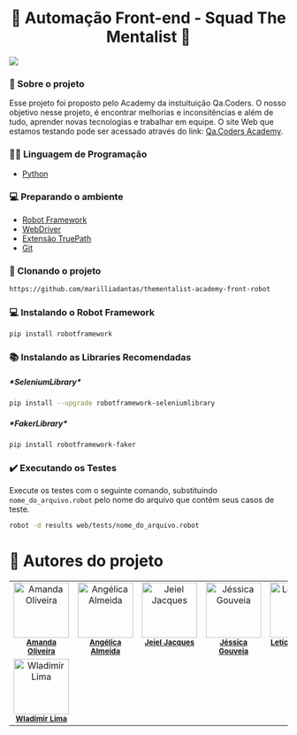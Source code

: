 <h1 align="center">🤖 Automação Front-end - Squad The Mentalist 🧠</h1>

<p>
<img loading="lazy" src="http://img.shields.io/static/v1?label=STATUS&message=%20FINALIZADO&color=GREEN&style=for-the-badge"/>
</p>



### 💬 Sobre o projeto
Esse projeto foi proposto pelo Academy da instuituição Qa.Coders. O nosso objetivo nesse projeto, é encontrar melhorias e inconsitências e além de tudo, aprender novas tecnologias e trabalhar em equipe. O site Web que estamos testando pode ser acessado através do link: [Qa.Coders Academy](< https://automacao.qacoders-academy.com.br/>).

### 👨‍💻 Linguagem de Programação
- [Python](<https://www.python.org/>)


### 💻 Preparando o ambiente
- [Robot Framework](<https://robotframework.org/>)
- [WebDriver](<https://chromedriver.chromium.org/downloads>)
- [Extensão TruePath](<https://chromewebstore.google.com/detail/truepath/mgjhkhhbkkldiihlajcnlfchfcmhipmn?pli=1>)
- [Git](<https://git-scm.com/downloads>)


### 📁 Clonando o projeto
```bash
https://github.com/marilliadantas/thementalist-academy-front-robot
```

### 💻 Instalando o Robot Framework
```bash
pip install robotframework
```

### 📚 Instalando as Libraries Recomendadas
<h5>*SeleniumLibrary*</h5>

```bash
pip install --upgrade robotframework-seleniumlibrary
```
<h5>*FakerLibrary* </h5>

```bash
pip install robotframework-faker
```

### ✔️ Executando os Testes
Execute os testes com o seguinte comando, substituindo `nome_do_arquivo.robot` pelo nome do arquivo que contém seus casos de teste.
```bash
robot -d results web/tests/nome_do_arquivo.robot
```

# 👥 Autores do projeto
<table>
  <tbody>
    <tr>
	  <td align="center" valign="top" width="14.28%">
        <a href="https://www.linkedin.com/in/amandaoliveira--/" target="_blank"><img src="https://avatars.githubusercontent.com/u/73588768?v=4" width="100px;" alt="Amanda Oliveira"/></a><br />
        <sub><b><a href="https://github.com/Amandatec" target="_blank">Amanda Oliveira</a></b></sub><br />
    </td>
	<td align="center" valign="top" width="14.28%">
        <a href="https://www.linkedin.com/in/angelicasa/" target="_blank"><img src="https://avatars.githubusercontent.com/u/107443453?v=4" width="100px;" alt="Angélica Almeida"/></a><br />
        <sub><b><a href="https://github.com/angelicasa" target="_blank">Angélica Almeida</a></b></sub><br />
      </td>
	  <td align="center" valign="top" width="14.28%">
        <a href="https://www.linkedin.com/in/jeieljacques/" target="_blank"><img src="https://avatars.githubusercontent.com/u/133384467?v=4" width="100px;" alt="Jeiel Jacques"/></a><br />
        <sub><b><a href="https://github.com/JeielJacques" target="_blank">Jeiel Jacques</a></b></sub><br />
		<td align="center" valign="top" width="14.28%">
        <a href="https://www.linkedin.com/in/jéssica-gouveia-/" target="_blank"><img src="https://avatars.githubusercontent.com/u/164280519?v=4" width="100px;" alt="Jéssica Gouveia"/></a><br />
        <sub><b><a href="https://github.com/JehGouveia" target="_blank">Jéssica Gouveia</a></b></sub><br />
      </td>
      <td align="center" valign="top" width="14.28%">
        <a href="https://www.linkedin.com/in/aleticia-da-silva/" target="_blank"><img src="https://avatars.githubusercontent.com/u/61994404?v=4" width="100px;" alt="Letícia da Silva"/></a><br />
        <sub><b><a href="https://github.com/ALeticiadaSilva" target="_blank">Letícia da Silva</a></b></sub><br />
      </td>
      <td align="center" valign="top" width="14.28%">
        <a href="https://www.linkedin.com/in/marilliadantas/" target="_blank"><img src="https://avatars.githubusercontent.com/u/105676314?v=4" width="100px;" alt="Marillia Dantas"/></a><br />
        <sub><b><a href="https://github.com/marilliadantas" target="_blank">Marillia Dantas</a></b></sub><br />
      </td>
	  <td align="center" valign="top" width="14.28%">
        <a href="https://www.linkedin.com/in/mariana-ramos-7ab07633/?utm_source=share&utm_campaign=share_via&utm_content=profile&utm_medium=android_app" target="_blank"><img src="https://media.licdn.com/dms/image/C4E03AQFzmZaagWcFhg/profile-displayphoto-shrink_800_800/0/1600559198533?e=1719446400&v=beta&t=CRnV7JMtUtydD3MC5GqGIVZbtsSKPM1q0AJHTxBksgw" width="100px;" alt="Mariana Ramos"/></a><br />
        <sub><b><a href="https://www.linkedin.com/in/mariana-ramos-7ab07633/?utm_source=share&utm_campaign=share_via&utm_content=profile&utm_medium=android_app" target="_blank">Mariana Ramos</a></b></sub><br />
      </td>
	<tr>
	  <td align="center" valign="top" width="14.28%">
        <a href="https://www.linkedin.com/in/wladimirllima/" target="_blank"><img src="https://media.licdn.com/dms/image/D4D03AQGfwpMaLXnXMQ/profile-displayphoto-shrink_800_800/0/1712689356688?e=1719446400&v=beta&t=ZTwGIAIcV2wUSJzqGTRcBIHbOcI5zzTefvuQ3k7fJ-M" width="100px;" alt="Wladimir Lima"/></a><br />
        <sub><b><a href="https://github.com/wladimirlima" target="_blank">Wladimir Lima</a></b></sub><br /></tr>
  </tbody>
</table>

